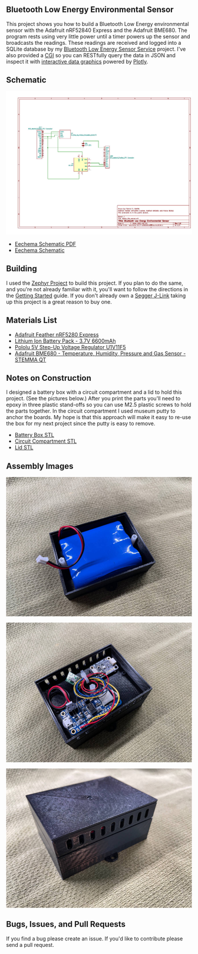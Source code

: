 Bluetooth Low Energy Environmental Sensor
-----------------------------------------
This project shows you how to build a Bluetooth Low Energy environmental sensor with the Adafruit nRF52840 Express and 
the Adafruit BME680. The program rests using very little power until a timer powers up the sensor and broadcasts the 
readings. These readings are received and logged into a SQLite database by my 
[Bluetooth Low Energy Sensor Service](https://github.com/patrickmoffitt/ble_sensor_service) project. I've also provided 
a [CGI](https://github.com/patrickmoffitt/ble_sensor_cgi) so you can RESTfully query the data in JSON and inspect it 
with [interactive data graphics](https://github.com/patrickmoffitt/ble_sensor_charts) powered by 
[Plotly](https://plotly.com/javascript/).


Schematic
---------
![Eechema Schematic](images/zephyr_ble_sensor.jpg)
- [Eechema Schematic PDF](images/zephyr_ble_sensor.pdf)
- [Eechema Schematic](images/zephyr_ble_sensor.sch)

Building
--------
I used the [Zephyr Project](https://www.zephyrproject.org/) to build this project. If you plan to do the same, and you're
not already familiar with it, you'll want to follow the directions in the 
[Getting Started](https://docs.zephyrproject.org/latest/getting_started/index.html) guide. If you don't already own a 
[Segger J-Link](https://www.adafruit.com/product/3571) taking up this project is a great reason to buy one.


Materials List
--------------
- [Adafruit Feather nRF5280 Express](https://www.adafruit.com/product/4062)
- [Lithium Ion Battery Pack - 3.7V 6600mAh](https://www.adafruit.com/product/353)
- [Pololu 5V Step-Up Voltage Regulator U1V11F5](https://www.pololu.com/product/2562)
- [Adafruit BME680 - Temperature, Humidity, Pressure and Gas Sensor - STEMMA QT](https://www.adafruit.com/product/3660)

Notes on Construction
---------------------
I designed a battery box with a circuit compartment and a lid to hold this project. (See the pictures below.) After you 
print the parts you'll need to epoxy in three plastic stand-offs so you can use M2.5 plastic screws to hold the parts 
together. In the circuit compartment I used museum putty to anchor the boards. My hope is that this approach will make 
it easy to re-use the box for my next project since the putty is easy to remove.

- [Battery Box STL](images/6600_ma_hr_battery_box.stl)
- [Circuit Compartment STL](images/6600_ma_hr_circuits_box.stl)
- [Lid STL](6600_ma_hr_box_lid.stl)

Assembly Images
---------------
![IMG_0003.jpeg](images/IMG_0003.jpeg)

![IMG_0002.jpeg](images/IMG_0002.jpeg)

![IMG_0001.jpeg](images/IMG_0001.jpeg)

Bugs, Issues, and Pull Requests
------------------------------
If you find a bug please create an issue. If you'd like to contribute please send a pull request.

